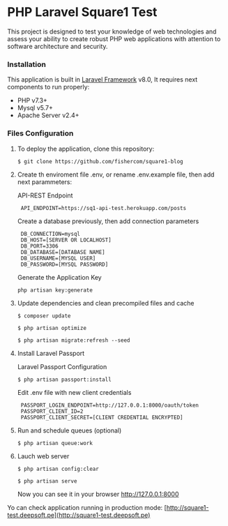 # PHP Laravel Square1 Test
This project is designed to test your knowledge of web technologies and assess your ability to
create robust PHP web applications with attention to software architecture and security.

### Installation
This application is built in [Laravel Framework](https://laravel.com/) v8.0, It requires next components to run properly:
- PHP v7.3+
- Mysql v5.7+
- Apache Server v2.4+

### Files Configuration
1. To deploy the application, clone this repository:

    `$ git clone https://github.com/fishercom/square1-blog`

2. Create th enviroment file .env, or rename .env.example file, then add next parammeters:
    
    API-REST Endpoint

        API_ENDPOINT=https://sq1-api-test.herokuapp.com/posts
    
    Create a database previously, then add connection parameters

        DB_CONNECTION=mysql
        DB_HOST=[SERVER OR LOCALHOST]
        DB_PORT=3306
        DB_DATABASE=[DATABASE NAME]
        DB_USERNAME=[MYSQL USER]
        DB_PASSWORD=[MYSQL PASSWORD]

    Generate the Application Key
    
    `php artisan key:generate`

3. Update dependencies and clean precompiled files and cache

    `$ composer update`

    `$ php artisan optimize`

    `$ php artisan migrate:refresh --seed`

4. Install Laravel Passport

    Laravel Passport Configuration
    
    `$ php artisan passport:install`

    Edit .env file with new client credentials

        PASSPORT_LOGIN_ENDPOINT=http://127.0.0.1:8000/oauth/token
        PASSPORT_CLIENT_ID=2
        PASSPORT_CLIENT_SECRET=[CLIENT CREDENTIAL ENCRYPTED]


4. Run and schedule queues (optional)

    `$ php artisan queue:work`

5. Lauch web server

    `$ php artisan config:clear`

    `$ php artisan serve`
    
    Now you can see it in your browser
    http://127.0.0.1:8000

Yo can check application running in production mode:
[http://square1-test.deepsoft.pe](http://square1-test.deepsoft.pe)

